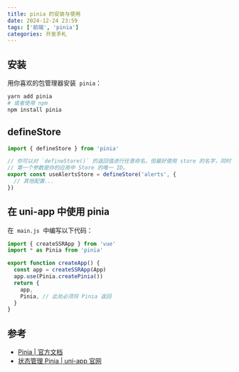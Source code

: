 ```yaml
---
title: pinia 的安装与使用
date: 2024-12-24 23:59
tags: ['前端', 'pinia']
categories: 开发手札
---
```


## 安装

用你喜欢的包管理器安装  `pinia`：

```bash
yarn add pinia
# 或者使用 npm
npm install pinia
```

<!-- more -->

## defineStore

```js
import { defineStore } from 'pinia'

// 你可以对 `defineStore()` 的返回值进行任意命名，但最好使用 store 的名字，同时以 `use` 开头且以 `Store` 结尾。(比如 `useUserStore`，`useCartStore`，`useProductStore`)
// 第一个参数是你的应用中 Store 的唯一 ID。
export const useAlertsStore = defineStore('alerts', {
  // 其他配置...
})
```

## 在 uni-app 中使用 pinia

在  `main.js`  中编写以下代码：

```js
import { createSSRApp } from 'vue'
import * as Pinia from 'pinia'

export function createApp() {
  const app = createSSRApp(App)
  app.use(Pinia.createPinia())
  return {
    app,
    Pinia, // 此处必须将 Pinia 返回
  }
}
```

## 参考

- [Pinia | 官方文档](https://pinia.vuejs.org/zh/getting-started.html)
- [状态管理 Pinia | uni-app 官网](https://uniapp.dcloud.net.cn/tutorial/vue3-pinia.html#%E5%9F%BA%E6%9C%AC%E7%A4%BA%E4%BE%8B)
